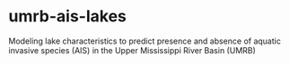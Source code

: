 # umrb-ais-lakes
Modeling lake characteristics to predict presence and absence of aquatic invasive species (AIS) in the Upper Mississippi River Basin (UMRB)
